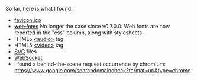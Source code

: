 So far, here is what I found:

- [favicon.ico](http://en.wikipedia.org/wiki/Favicon)
- ~~[web fonts](http://en.wikipedia.org/wiki/Web_fonts)~~ No longer the case since v0.7.0.0: Web fonts are now reported in the "css" column, along with stylesheets.
- HTML5 [&lt;audio&gt;](http://en.wikipedia.org/wiki/HTML5_Audio) tag
- HTML5 [&lt;video&gt;](http://en.wikipedia.org/wiki/HTML5_video) tag
- [SVG](https://en.wikipedia.org/wiki/Scalable_Vector_Graphics) files
- [WebSocket](https://en.wikipedia.org/wiki/WebSocket)
- I found a behind-the-scene request occurrence by chromium: <https://www.google.com/searchdomaincheck?format=url&type=chrome>
